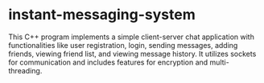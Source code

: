 # instant-messaging-system
This C++ program implements a simple client-server chat application with functionalities like user registration, login, sending messages, adding friends, viewing friend list, and viewing message history. It utilizes sockets for communication and includes features for encryption and multi-threading.

